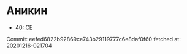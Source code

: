 # Аникин
- [40: CE](40.md)

Commit: eefed6822b92869ce743b29119777c6e8daf0f60
 fetched at: 20201216-021704
